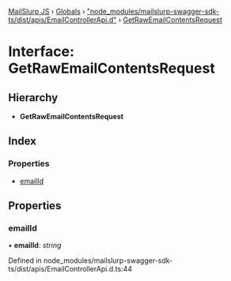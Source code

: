 [MailSlurp JS](../README.md) › [Globals](../globals.md) › ["node_modules/mailslurp-swagger-sdk-ts/dist/apis/EmailControllerApi.d"](../modules/_node_modules_mailslurp_swagger_sdk_ts_dist_apis_emailcontrollerapi_d_.md) › [GetRawEmailContentsRequest](_node_modules_mailslurp_swagger_sdk_ts_dist_apis_emailcontrollerapi_d_.getrawemailcontentsrequest.md)

# Interface: GetRawEmailContentsRequest

## Hierarchy

* **GetRawEmailContentsRequest**

## Index

### Properties

* [emailId](_node_modules_mailslurp_swagger_sdk_ts_dist_apis_emailcontrollerapi_d_.getrawemailcontentsrequest.md#emailid)

## Properties

###  emailId

• **emailId**: *string*

Defined in node_modules/mailslurp-swagger-sdk-ts/dist/apis/EmailControllerApi.d.ts:44
